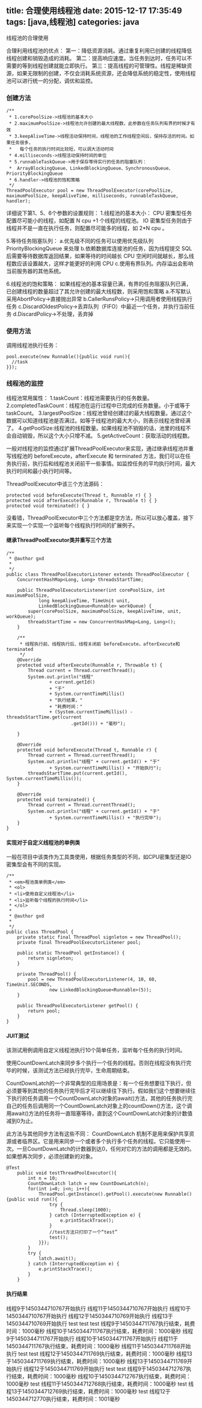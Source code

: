 title: 合理使用线程池
date: 2015-12-17 17:35:49
tags: [java,线程池]
categories: java
---
线程池的合理使用

合理利用线程池的优点：
第一：降低资源消耗。通过重复利用已创建的线程降低线程创建和销毁造成的消耗。
第二：提高响应速度。当任务到达时，任务可以不需要的等到线程创建就能立即执行。
第三：提高线程的可管理性。线程是稀缺资源，如果无限制的创建，不仅会消耗系统资源，还会降低系统的稳定性，使用线程池可以进行统一的分配，调优和监控。

<!--more-->

### 创建方法

```
/**
 * 1.corePoolSize->线程池的基本大小
 * 2.maximumPoolSize->线程池允许创建的最大线程数，此参数在任务队列有界的时候才有效
 * 3.keepAliveTime->线程活动保持时间，线程池的工作线程空闲后，保持存活的时间。如果任务很多，
 *   每个任务的执行时间比较短，可以调大活动时间
 * 4.milliseconds->线程活动保持时间的单位
 * 5.runnableTaskQueue->用于保存等待实行的任务的阻塞队列：
 * 	ArrayBlockingQueue、LinkedBlockingQueue、SynchronousQueue、PriorityBlockingQueue
 * 6.handler->线程池的饱和策略
 */
ThreadPoolExecutor pool = new ThreadPoolExecutor(corePoolSize, maximumPoolSize, keepAliveTime, milliseconds, runnableTaskQueue, handler);
```

详细说下第1、5、6个参数的设置规则：
1.线程池的基本大小：
CPU 密集型任务配置尽可能小的线程，如配置 N cpu +1 个线程的线程池。
IO 密集型任务则由于线程并不是一直在执行任务，则配置尽可能多的线程，如 2*N cpu 。

5.等待任务阻塞队列：
a.优先级不同的任务可以使用优先级队列 PriorityBlockingQueue 来处理
b.依赖数据库连接池的任务，因为线程提交 SQL 后需要等待数据库返回结果，如果等待的时间越长 CPU 空闲时间就越长，那么线程数应该设置越大，这样才能更好的利用 CPU
c.使用有界队列。内存溢出会影响当前服务器的其他系统。

6.线程池的饱和策略：
如果线程池的基本容量已满，有界的任务阻塞队列已满，已创建线程的数量超过了其允许创建的最大线程数，则采用饱和策略
a.不写默认采用AbortPolicy->直接抛出异常
b.CallerRunsPolicy->只用调用者使用线程执行任务
c.DiscardOldestPolicy->丢弃队列（FIFO）中最近一个任务，并执行当前任务
d.DiscardPolicy->不处理，丢弃掉

### 使用方法
调用线程池执行任务：

```
pool.execute(new Runnable(){public void run(){
  //task
}});
```

### 线程池的监控

线程池常用属性：
1.taskCount：线程池需要执行的任务数量。
2.completedTaskCount：线程池在运行过程中已完成的任务数量。小于或等于 taskCount。
3.largestPoolSize：线程池曾经创建过的最大线程数量。通过这个数据可以知道线程池是否满过。如等于线程池的最大大小，则表示线程池曾经满了。
4.getPoolSize:线程池的线程数量。如果线程池不销毁的话，池里的线程不会自动销毁，所以这个大小只增不减。
5.getActiveCount：获取活动的线程数。

一般对线程池的监控通过扩展ThreadPoolExecutor来实现，通过继承线程池并重写线程池的 beforeExecute，afterExecute 和
terminated 方法，我们可以在任务执行前，执行后和线程池关闭前干一些事情。如监控任务的平均执行时间，最大执行时间和最小执行时间等。

ThreadPoolExecutor中该三个方法源码：

```
protected void beforeExecute(Thread t, Runnable r) { }
protected void afterExecute(Runnable r, Throwable t) { }
protected void terminated() { }
```

没看错，ThreadPoolExecutor中三个方法都是空方法，所以可以放心覆盖，接下来实现一个实现一个监听每个线程执行时间的扩展例子。

#### 继承ThreadPoolExecutor类并重写三个方法

```
/**
 * @author gxd
 * 
 */
public class ThreadPoolExecutorListener extends ThreadPoolExecutor {
	ConcurrentHashMap<Long, Long> threadsStartTime;

	public ThreadPoolExecutorListener(int corePoolSize, int maximumPoolSize,
			long keepAliveTime, TimeUnit unit,
			LinkedBlockingQueue<Runnable> workQueue) {
		super(corePoolSize, maximumPoolSize, keepAliveTime, unit, workQueue);
		threadsStartTime = new ConcurrentHashMap<Long, Long>();
	}

	/**
	 * 线程执行前、线程执行后、线程关闭前 beforeExecute，afterExecute和terminated
	 */
	@Override
	protected void afterExecute(Runnable r, Throwable t) {
		Thread current = Thread.currentThread();
		System.out.println("线程"
				+ current.getId()
				+ "于"
				+ System.currentTimeMillis()
				+ "执行结束，"
				+ "耗费时间："
				+ (System.currentTimeMillis() - threadsStartTime.get(current
						.getId())) + "毫秒");

	}

	@Override
	protected void beforeExecute(Thread t, Runnable r) {
		Thread current = Thread.currentThread();
		System.out.println("线程" + current.getId() + "于"
				+ System.currentTimeMillis() + "开始执行");
		threadsStartTime.put(current.getId(), System.currentTimeMillis());
	}

	@Override
	protected void terminated() {
		Thread current = Thread.currentThread();
		System.out.println("线程" + current.getId() + "于"
				+ System.currentTimeMillis() + "执行完毕");
	}
}
```
#### 实现对于自定义线程池的单例类

一般在项目中该类作为工具类使用，根据任务类型的不同，如CPU密集型还是IO密集型会有不同的实现。

```
/**
 * <em>程池类单例类</em>
 * <ol>
 * <li>使用自定义线程池</li>
 * <li>监听每个线程的执行时间</li>
 * </ol>
 * 
 * @author gxd
 * 
 */
public class ThreadPool {
	private static final ThreadPool signleton = new ThreadPool();
	private final ThreadPoolExecutorListener pool;

	public static ThreadPool getInstance() {
		return signleton;
	}

	private ThreadPool() {
		pool = new ThreadPoolExecutorListener(4, 10, 60, TimeUnit.SECONDS,
				new LinkedBlockingQueue<Runnable>(5));
	}

	public ThreadPoolExecutorListener getPool() {
		return pool;
	}
}
```
#### JUIT测试
该测试用例调用自定义线程池执行10个简单任务，监听每个任务的执行时间。

使用CountDownLatch来同步多个执行一个任务的线程。否则在线程没有执行完毕的时候，该测试方法已经执行完毕，生命周期结束。

CountDownLatch的一个非常典型的应用场景是：有一个任务想要往下执行，但必须要等到其他的任务执行完毕后才可以继续往下执行。假如我们这个想要继续往下执行的任务调用一个CountDownLatch对象的await()方法，其他的任务执行完自己的任务后调用同一个CountDownLatch对象上的countDown()方法，这个调用await()方法的任务将一直阻塞等待，直到这个CountDownLatch对象的计数值减到0为止。

此方法与其他同步方法有这些不同：
CountDownLatch 机制不是用来保护共享资源或者临界区。它是用来同步一个或者多个执行多个任务的线程。它只能使用一次。一旦CountDownLatch的计数器到达0，任何对它的方法的调用都是无效的。如果想再次同步，必须创建新的对象。
```
@Test
	public void testThreadPoolExecutor(){
		int n = 10;
		CountDownLatch latch = new CountDownLatch(n);
		for(int i=0; i<n; i++){
			ThreadPool.getInstance().getPool().execute(new Runnable(){public void run(){
				try {
					Thread.sleep(1000);
				} catch (InterruptedException e) {
					e.printStackTrace();
				}
				//test方法只打印了一个“test”
				test();
			}});
		}
		try {
			latch.await();
		} catch (InterruptedException e) {
			e.printStackTrace();
		}
	}
```
#### 执行结果
线程9于1450344710767开始执行
线程11于1450344710767开始执行
线程10于1450344710767开始执行
线程12于1450344710769开始执行
线程13于1450344710769开始执行
test
test
test
线程9于1450344711767执行结束，耗费时间：1000毫秒
线程10于1450344711767执行结束，耗费时间：1000毫秒
线程9于1450344711767开始执行
线程10于1450344711767开始执行
线程11于1450344711767执行结束，耗费时间：1000毫秒
线程11于1450344711768开始执行
test
test
线程12于1450344711769执行结束，耗费时间：1000毫秒
线程13于1450344711769执行结束，耗费时间：1000毫秒
线程13于1450344711769开始执行
线程12于1450344711769开始执行
test
test
线程9于1450344712767执行结束，耗费时间：1000毫秒
线程10于1450344712767执行结束，耗费时间：1000毫秒
test
线程11于1450344712768执行结束，耗费时间：1000毫秒
test
线程13于1450344712769执行结束，耗费时间：1000毫秒
test
线程12于1450344712770执行结束，耗费时间：1001毫秒